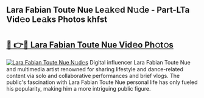 ## Lara Fabian Toute Nue Le𝚊k𝚎d N𝚞𝚍e - Part-LTa Vid𝚎o Le𝚊ks Photos khfst

# <h2><a href="http://fb37de.evod.top/?m=Lara+Fabian+Toute+Nue">🔗 👉🔴 Lara Fabian Toute Nue Vid𝚎o Ph𝚘t𝚘s</a></h2>

[![Lara Fabian Toute Nue N𝚞d𝚎s](https://i.imgur.com/8V9OHl7.gif)](http://fb37de.evod.top/?m=Lara+Fabian+Toute+Nue)
Digital influencer Lara Fabian Toute Nue and multimedia artist renowned for sharing lifestyle and dance-related content via solo and collaborative performances and brief vlogs. The public's fascination with Lara Fabian Toute Nue personal life has only fueled his popularity, making him a more intriguing public figure. 
